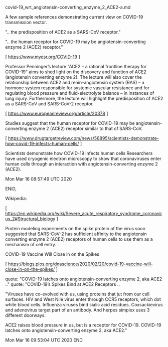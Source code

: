 covid-19_wrt_angiotensin-converting_enzyme_2_ACE2-a.md

A few sample references demonstrating current view on COVID-19 transmission vector.

".. the predisposition of ACE2 as a SARS-CoV receptor."

".. the human receptor for COVID-19 may be angiotensin-converting enzyme 2 (ACE2) receptor."



 [ https://www.myesr.org/COVID-19 ]

Professor Penninger’s lecture “ACE2 – a rational frontline therapy for COVID-19” aims to shed light on the discovery and function of ACE2 (angiotensin converting enzyme 2). The lecture will also cover the relationship between ACE2 and renin–angiotensin system (RAS) – a hormone system responsible for systemic vascular resistance and for regulating blood pressure and fluid-electrolyte balance – in instances of lung injury. Furthermore, the lecture will highlight the predisposition of ACE2 as a SARS-CoV and SARS-CoV-2 receptor.

 [ https://www.europeanreview.org/article/20378 ]

Studies suggest that the human receptor for COVID-19 may be angiotensin-converting enzyme 2 (ACE2) receptor similar to that of SARS-CoV.

 [ https://www.drugtargetreview.com/news/56895/scientists-demonstrate-how-covid-19-infects-human-cells/ ]

Scientists demonstrate how COVID-19 infects human cells
Researchers have used cryogenic electron microscopy to show that coronaviruses enter human cells through an interaction with angiotensin-converting enzyme 2 (ACE2).

Mon Mar 16 08:57:49 UTC 2020

ENiD,


Wikipedia:

 [ https://en.wikipedia.org/wiki/Severe_acute_respiratory_syndrome_coronavirus_2#Structural_biology ]

Protein modeling experiments on the spike protein of the virus soon suggested that SARS-CoV-2 has sufficient affinity to the angiotensin converting enzyme 2 (ACE2) receptors of human cells to use them as a mechanism of cell entry.



COVID-19 Vaccine Will Close in on the Spikes

 [ https://blogs.plos.org/dnascience/2020/02/20/covid-19-vaccine-will-close-in-on-the-spikes/ ]

 quote: "COVID-19 latches onto angiotensin-converting enzyme 2, aka ACE2 .."
 quote: "COVID-19’s Spikes Bind at ACE2 Receptors ..

"Viruses have co-evolved with us, using proteins that jut from our cell surfaces. HIV and West Nile virus enter through CCR5 receptors, which dot white blood cells. Influenza viruses bind sialic acid residues. Coxsackievirus and adenovirus target part of an antibody. And herpes simplex uses 3 different doorways.

ACE2 raises blood pressure in us, but is a receptor for COVID-19.
COVID-19 latches onto angiotensin-converting enzyme 2, aka ACE2."

Mon Mar 16 09:53:04 UTC 2020
END.
